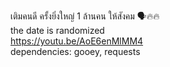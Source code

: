เติมคนดี ครั้งยิ่งใหญ่ 1 ล้านคน ให้สังคม 🗣️🔥🔥 \
the date is randomized \
https://youtu.be/AoE6enMlMM4 \
dependencies: gooey, requests
